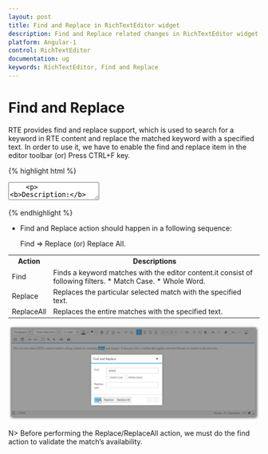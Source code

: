```yaml
---
layout: post
title: Find and Replace in RichTextEditor widget 
description: Find and Replace related changes in RichTextEditor widget
platform: Angular-1
control: RichTextEditor
documentation: ug
keywords: RichTextEditor, Find and Replace
---
```


# Find and Replace

RTE provides find and replace support, which is used to search for a keyword in RTE content and replace the matched keyword with a specified text. In order to use it, we have to enable the find and replace item in the editor toolbar (or) Press CTRL+F key.  

{% highlight html %}

<textarea id="texteditor" ej-rte e-tools="tools">
    <p><b>Description:</b></p>
    <p>
        The Rich Text Editor (RTE) control is easy to render in the
        client side. Customers can easily edit the contents and get the HTML content for
        the displayed content. A rich text editor control provides users with a toolbar
        that helps them to apply rich text formats to the text entered in the text
        area.
    </p>
</textarea>

<script>

    angular.module('rteApp', ['ejangular'])
    .controller('RTECtrl', function ($scope) {
        $scope.tools = { edit: ["findAndReplace"] };          
    });
    
</script>
{% endhighlight %}

* Find and Replace action should happen in a following sequence:

    Find => Replace (or) Replace All.
<table>
<tr>
<th>
Action
</th>
<th>
Descriptions 
</th>
</tr>
<tr>
<td>
Find
</td>
<td>
Finds a keyword matches with the editor content.it consist of following filters.
* Match Case.
* Whole Word.
</td>
</tr>
<tr>
<td>
Replace
</td>
<td>
Replaces the particular selected match with the specified text.
</td>
</tr>
<tr>
<td>
ReplaceAll
</td>
<td>
Replaces the entire matches with the specified text.
</td>
</tr>
</table>

![](Working-with-Content_images/Find.png)

N> Before performing the Replace/ReplaceAll action, we must do the find action to validate the match’s availability.  



